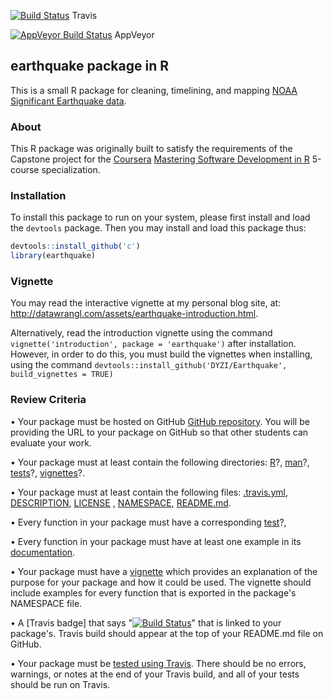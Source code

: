 [![Build Status](https://travis-ci.org/DYZI/Earthquake.svg?branch=master)](https://travis-ci.org/DYZI/Earthquake)
Travis

[![AppVeyor Build Status](https://ci.appveyor.com/api/projects/status/github/DYZI/Earthquake?branch=master&svg=true)](https://ci.appveyor.com/project/DYZI/Earthquake)
 AppVeyor

## earthquake package in R

This is a small R package for cleaning, timelining, and mapping [NOAA Significant Earthquake data](https://www.ngdc.noaa.gov/nndc/struts/form?t=101650&s=1&d=1).

### About

This R package was originally built to satisfy the requirements of the Capstone project for the [Coursera](http://www.coursera.org) [Mastering Software Development in R](https://www.coursera.org/specializations/r) 5-course specialization.

### Installation

To install this package to run on your system, please first install and load the `devtools` package. Then you may install and load this package thus:

```r
devtools::install_github('c')
library(earthquake)
```
### Vignette

You may read the interactive vignette at my personal blog site, at: http://datawrangl.com/assets/earthquake-introduction.html.

Alternatively, read the introduction vignette using the command `vignette('introduction', package = 'earthquake')` after installation.  However, in order to do this, you must build the vignettes when installing, using the command `devtools::install_github('DYZI/Earthquake', build_vignettes = TRUE)`


### Review Criteria
•	Your package must be hosted on GitHub [GitHub repository](https://github.com/DYZI/Earthquake). 
You will be providing the URL to your package on GitHub so that other students can evaluate your work.

•	Your package must at least contain the following directories: 
 [R](https://github.com/DYZI/Earthquake/tree/master/R)?,
 [man](https://github.com/DYZI/Earthquake/tree/master/man)?,
 [tests](https://github.com/DYZI/Earthquake/tree/master/tests)?,
 [vignettes](https://github.com/DYZI/Earthquake/tree/master/vignettes)?.
 
•	Your package must at least contain the following files: 
[.travis.yml](https://github.com/DYZI/Earthquake/tree/master/.travis.yml), 
[DESCRIPTION](https://github.com/DYZI/Earthquake/tree/master/DESCRIPTION), 
[LICENSE](https://github.com/DYZI/Earthquake/tree/master/LICENSE) , 
[NAMESPACE](https://github.com/DYZI/Earthquake/tree/master/NAMESPACE), 
[README.md](https://github.com/DYZI/Earthquake/tree/master/README.md).

•	Every function in your package must have a corresponding [test](https://github.com/DYZI/Earthquake/tree/master/tests)?,

•	Every function in your package must have at least one example in its [documentation](https://github.com/DYZI/Earthquake/tree/master/man).

•	Your package must have a [vignette](https://github.com/DYZI/Earthquake/tree/master/vignettes) which provides an explanation of the purpose for your package and how it could be used. The vignette should include examples for every function that is exported in the package's NAMESPACE file.

•	A [Travis badge] that says "[![Build Status](https://travis-ci.org/DYZI/Earthquake.svg?branch=master)](https://travis-ci.org/DYZI/Earthquake)" that is linked to your package's. Travis build should appear at the top of your README.md file on GitHub.

•	Your package must be [tested using Travis](https://travis-ci.org/DYZI/Earthquake). There should be no errors, warnings, or notes at the end of your Travis build, and all of your tests should be run on Travis.

